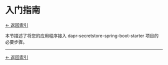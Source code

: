 # 入门指南

[<- 返回索引](../index.md)

本节描述了将您的应用程序接入 dapr-secretstore-spring-boot-starter 项目的必要步骤。


----------

[<- 返回索引](../index.md)

